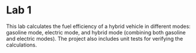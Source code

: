 # Lab 1
This lab calculates the fuel efficiency of a hybrid vehicle in different modes: gasoline mode, electric mode, and hybrid mode (combining both gasoline and electric modes). The project also includes unit tests for verifying the calculations.
